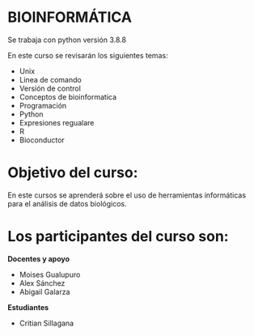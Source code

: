 # BIOINFORMÁTICA
Se trabaja con python versión 3.8.8


En este curso se revisarán los siguientes temas: 
- Unix
- Linea de comando
- Versión de control
- Conceptos de bioinformatica
- Programación
- Python 
- Expresiones regualare
- R
- Bioconductor

# Objetivo del curso: 

En este cursos se aprenderá sobre el uso de herramientas informáticas para el análisis de datos biológicos. 

# Los participantes del curso son:

**Docentes y apoyo**
- Moises Gualupuro
- Alex Sánchez
- Abigail Galarza

**Estudiantes**
- Critian Sillagana

